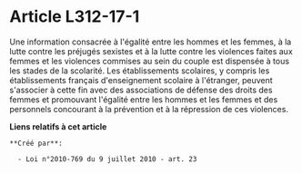 # Article L312-17-1

Une information consacrée à l'égalité entre les hommes et les femmes, à la lutte contre les préjugés sexistes et à la lutte
contre les violences faites aux femmes et les violences commises au sein du couple est dispensée à tous les stades de la
scolarité. Les établissements scolaires, y compris les établissements français d'enseignement scolaire à l'étranger, peuvent
s'associer à cette fin avec des associations de défense des droits des femmes et promouvant l'égalité entre les hommes et les
femmes et des personnels concourant à la prévention et à la répression de ces violences.

**Liens relatifs à cet article**

	**Créé par**:

	  - Loi n°2010-769 du 9 juillet 2010 - art. 23

